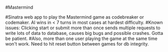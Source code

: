 #Mastermind

#Sinatra web app to play the Mastermind game as codebreaker or codemaker. AI wins in < 7 turns in most cases at hardest difficulty. 
#Known issues: Clicking start or submit more than once sends multiple requests to write lots of data to database, causes big bugs and possible crashes. Gotta be patient.
#Also, more than one user playing the game at the same time won't work. Need to hit reset button between games for db integrity.
